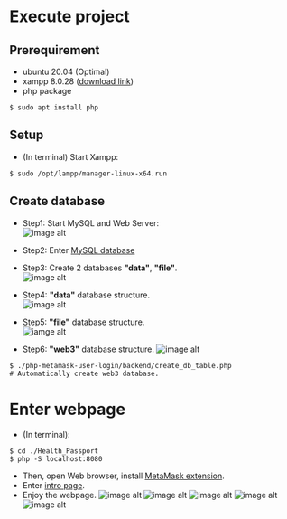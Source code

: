 # Execute project
## Prerequirement
- ubuntu 20.04 (Optimal)
- xampp 8.0.28 ([download link](https://www.apachefriends.org/zh_tw/download.html))
- php package
```bash=
$ sudo apt install php
```

## Setup
- (In terminal) Start Xampp: 
```bash=
$ sudo /opt/lampp/manager-linux-x64.run 
```

## Create database
- Step1: Start MySQL and Web Server:  
![image alt](https://i.imgur.com/V8Wf0KQ.png)

- Step2: Enter [MySQL database](http://localhost/phpmyadmin)
- Step3: Create 2 databases **"data"**, **"file"**.  
  ![image alt](https://i.imgur.com/X5Uybe1.png)
- Step4: **"data"** database structure.  
  ![image alt](https://i.imgur.com/tYnPcd2.png)
- Step5: **"file"** database structure.  
  ![iamge alt](https://i.imgur.com/vih6u5Q.png)
- Step6: **"web3"** database structure.
  ![image alt](https://i.imgur.com/PP8NLTv.png)
```bash=
$ ./php-metamask-user-login/backend/create_db_table.php
# Automatically create web3 database.
```

# Enter webpage
- (In terminal):
```bash=
$ cd ./Health_Passport
$ php -S localhost:8080
```
- Then, open Web browser, install [MetaMask extension](https://metamask.io/download/).
- Enter [intro page](http://localhost:8080/Web_Frontend/html/intro.html).
- Enjoy the webpage.
![image alt](https://i.imgur.com/IvO0OPL.png)
![image alt](https://i.imgur.com/hrSccnB.png)
![image alt](https://i.imgur.com/MhkPpXU.png)
![image alt](https://i.imgur.com/MGVYHpm.png)
![image alt](https://i.imgur.com/ji54ORt.png)